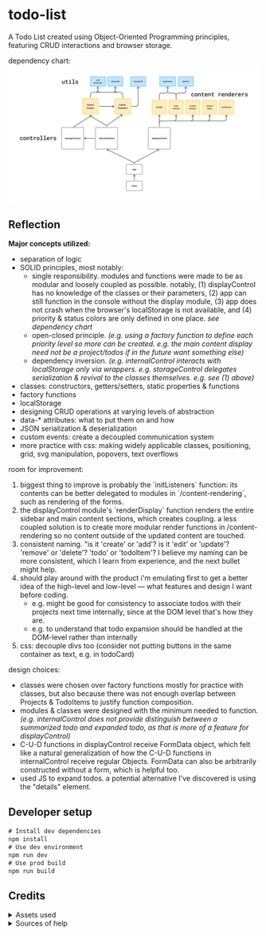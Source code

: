 # todo-list
A Todo List created using Object-Oriented Programming principles, featuring CRUD interactions and browser storage.  

dependency chart: 
<img src="./diagram.png" alt="diagram of dependencies in the project">

## Reflection
<strong>Major concepts utilized:</strong>
- separation of logic
- SOLID principles, most notably:
  - single responsibility. modules and functions were made to be as modular and loosely coupled as possible. notably, (1) displayControl has no knowledge of the classes or their parameters, (2) app can still function in the console without the display module, (3) app does not crash when the browser's localStorage is not available, and (4) priority & status colors are only defined in one place. <em>see dependency chart</em>
  - open-closed principle. <em>(e.g. using a factory function to define each priority level so more can be created. e.g. the main content display need not be a project/todos if in the future want something else)</em>
  - dependency inversion. <em>(e.g. internalControl interacts with localStorage only via wrappers. e.g. storageControl delegates serialization & revival to the classes themselves. e.g. see (1) above)</em>
- classes: constructors, getters/setters, static properties & functions
- factory functions
- localStorage
- designing CRUD operations at varying levels of abstraction 
- data-* attributes: what to put them on and how
- JSON serialization & deserialization
- custom events: create a decoupled communication system
- more practice with css: making widely applicable classes, positioning, grid, svg manipulation, popovers, text overflows

room for improvement:
<ol>
  <li>biggest thing to improve is probably the `initListeners` function: its contents can be better delegated to modules in `/content-rendering`, such as rendering of the forms. 
  </li>
  <li>the displayControl module's `renderDisplay` function renders the entire sidebar and main content sections, which creates coupling. a less coupled solution is to create more modular render functions in /content-rendering so no content outside of the updated content are touched. 
  </li>

  <li>consistent naming. "is it 'create' or 'add'? is it 'edit' or 'update'? 'remove' or 'delete'? 'todo' or 'todoItem'? I believe my naming can be more consistent, which I learn from experience, and the next bullet might help. 
  </li>

  <li>should play around with the product i'm emulating first to get a better idea of the high-level and low-level — what features and design I want before coding. 
    <ul>
      <li>
        e.g. might be good for consistency to associate todos with their projects next time internally, since at the DOM level that's how they are.
      </li>
      <li>
        e.g. to understand that todo expansion should be handled at the DOM-level rather than internally
      </li>
    </ul>
  </li>

  <li>css: decouple divs too (consider not putting buttons in the same container as text, e.g. in todoCard)
  </li>
</ol>

design choices:
- classes were chosen over factory functions mostly for practice with classes, but also because there was not enough overlap between Projects & TodoItems to justify function composition. 
- modules & classes were designed with the minimum needed to function. <em>(e.g. internalControl does not provide distinguish between a summarized todo and expanded todo, as that is more of a feature for displayControl)</em>
- C-U-D functions in displayControl receive FormData object, which felt like a natural generalization of how the C-U-D functions in internalControl receive regular Objects. FormData can also be arbitrarily constructed without a form, which is helpful too. 
- used JS to expand todos. a potential alternative I've discovered is using the "details" element.

## Developer setup
```
# Install dev dependencies
npm install
# Use dev environment
npm run dev
# Use prod build
npm run build
```

## Credits
<details>
<summary>Assets used</summary>
  <ul>
    <li>aesthetic inspiration from <a href="https://www.todoist.com/">Todoist</a></li>
    <li>SVG icons from <a src="https://pictogrammers.com/library/mdi/">Pictogrammers</a></li>
  <ul>
</details>

<details>
<summary> Sources of help </summary>
  <li>
  get class name: https://stackoverflow.com/questions/1249531/how-to-get-a-javascript-objects-class
  </li>
  <li>
  see nonenumerable properties: https://developer.mozilla.org/en-US/docs/Web/JavaScript/Reference/Global_Objects/Object/getOwnPropertyNames
  </li>
  <li>normalizing time (unused): https://stackoverflow.com/questions/30166338/setting-value-of-datetime-local-from-date
  </li>
  <li>attempting to set a getter-only property: https://developer.mozilla.org/en-US/docs/Web/JavaScript/Reference/Errors/Getter_only
  </li>
  <li>MDN: quota for localStorage: https://developer.mozilla.org/en-US/docs/Web/API/Storage_API/Storage_quotas_and_eviction_criteria#web_storage
  </li>
  <li>structuredClone (unused, just used Object.assign): https://developer.mozilla.org/en-US/docs/Web/API/Window/structuredClone
  </li>
  <li>underscore variable name: https://stackoverflow.com/questions/44734399/what-is-the-purpose-of-functions-beginning-with-an-underscore-e-g-my-fu
  </li>
  <li>date arithmetic: https://stackoverflow.com/questions/563406/how-to-add-days-to-date
  </li>
  <li>options for retaining creation order in retrieving from storage: https://www.reddit.com/r/learnjavascript/comments/ubiy6h/localstorage_has_perplexed_me_i_create_10_key/
  </li>
  <li>find and replace with find & sed: https://stackoverflow.com/questions/15402770/how-to-search-and-replace-using-grep
  </li>
  <li>vertical nav: https://www.w3schools.com/css/css_navbar_vertical.asp
  </li>
  <li>modify svg via css selectors: https://stackoverflow.com/questions/19157122/css-change-fill-color-on-hover-svg-path
  </li>
  <li>adding svg via js: https://stackoverflow.com/a/53974062/22151685
  </li>
  <li>removing inline style: https://stackoverflow.com/questions/4033004/remove-a-specific-inline-style-with-javascriptjquery
  </li>
  <li>hacks to achieve a readonly select element: https://stackoverflow.com/questions/368813/html-form-readonly-select-tag-input
  </li>
</details>
